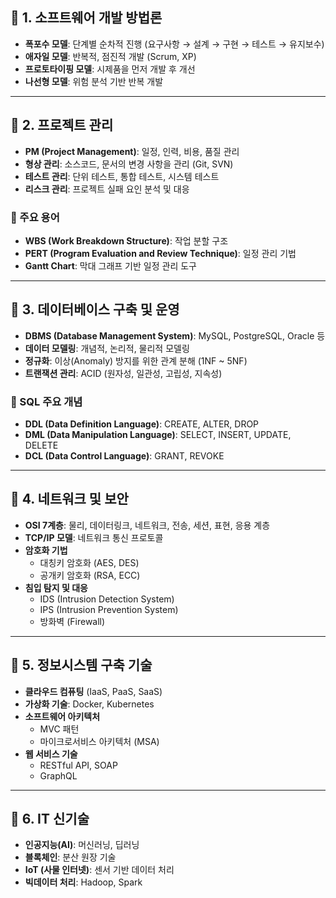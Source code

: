 ## 📌 1. 소프트웨어 개발 방법론

- **폭포수 모델**: 단계별 순차적 진행 (요구사항 → 설계 → 구현 → 테스트 → 유지보수)
- **애자일 모델**: 반복적, 점진적 개발 (Scrum, XP)
- **프로토타이핑 모델**: 시제품을 먼저 개발 후 개선
- **나선형 모델**: 위험 분석 기반 반복 개발

---

## 📌 2. 프로젝트 관리

- **PM (Project Management)**: 일정, 인력, 비용, 품질 관리
- **형상 관리**: 소스코드, 문서의 변경 사항을 관리 (Git, SVN)
- **테스트 관리**: 단위 테스트, 통합 테스트, 시스템 테스트
- **리스크 관리**: 프로젝트 실패 요인 분석 및 대응

### 📍 주요 용어

- **WBS (Work Breakdown Structure)**: 작업 분할 구조
- **PERT (Program Evaluation and Review Technique)**: 일정 관리 기법
- **Gantt Chart**: 막대 그래프 기반 일정 관리 도구

---

## 📌 3. 데이터베이스 구축 및 운영

- **DBMS (Database Management System)**: MySQL, PostgreSQL, Oracle 등
- **데이터 모델링**: 개념적, 논리적, 물리적 모델링
- **정규화**: 이상(Anomaly) 방지를 위한 관계 분해 (1NF ~ 5NF)
- **트랜잭션 관리**: ACID (원자성, 일관성, 고립성, 지속성)

### 📍 SQL 주요 개념

- **DDL (Data Definition Language)**: CREATE, ALTER, DROP
- **DML (Data Manipulation Language)**: SELECT, INSERT, UPDATE, DELETE
- **DCL (Data Control Language)**: GRANT, REVOKE

---

## 📌 4. 네트워크 및 보안

- **OSI 7계층**: 물리, 데이터링크, 네트워크, 전송, 세션, 표현, 응용 계층
- **TCP/IP 모델**: 네트워크 통신 프로토콜
- **암호화 기법**
  - 대칭키 암호화 (AES, DES)
  - 공개키 암호화 (RSA, ECC)
- **침입 탐지 및 대응**
  - IDS (Intrusion Detection System)
  - IPS (Intrusion Prevention System)
  - 방화벽 (Firewall)

---

## 📌 5. 정보시스템 구축 기술

- **클라우드 컴퓨팅** (IaaS, PaaS, SaaS)
- **가상화 기술**: Docker, Kubernetes
- **소프트웨어 아키텍처**
  - MVC 패턴
  - 마이크로서비스 아키텍처 (MSA)
- **웹 서비스 기술**
  - RESTful API, SOAP
  - GraphQL

---

## 📌 6. IT 신기술

- **인공지능(AI)**: 머신러닝, 딥러닝
- **블록체인**: 분산 원장 기술
- **IoT (사물 인터넷)**: 센서 기반 데이터 처리
- **빅데이터 처리**: Hadoop, Spark

